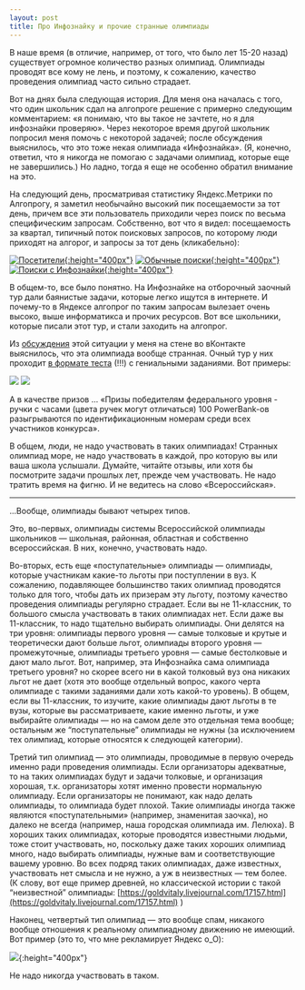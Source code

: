 ```yaml
---
layout: post
title: Про Инфознайку и прочие странные олимпиады
---
```


В наше время (в отличие, например, от того, что было лет 15-20 назад) существует огромное количество разных олимпиад. 
Олимпиады проводят все кому не лень, и поэтому, к сожалению, качество проведения олимпиад часто сильно страдает.

Вот на днях была следующая история. Для меня она началась с того, что один школьник сдал на алгопроге решение с примерно следующим комментарием: 
«я понимаю, что вы такое не зачтете, но я для инфознайки проверяю». Через некоторое время другой школьник попросил меня помочь с некоторой задачей; 
после обсуждения выяснилось, что это тоже некая олимпиада «Инфознайка». (Я, конечно, ответил, что я никогда не помогаю с задачами олимпиад, 
которые еще не завершились.) Но ладно, тогда я еще не особенно обратил внимание на это.

На следующий день, просматривая статистику Яндекс.Метрики по Алгопрогу, я заметил необычайно высокий пик посещаемости за тот день, 
причем все эти пользователь приходили через поиск по весьма специфическим запросам. Собственно, вот что я видел: посещаемость за квартал, 
типичный поток поисковых запросов, по которому люди приходят на алгорог, и запросы за тот день (кликабельно):

[![Посетители](/images/2018-01-24-infoznayka/algoprog-visits.jpg){:height="400px"}](/images/2018-01-24-infoznayka/algoprog-visits.jpg)
[![Обычные поиски](/images/2018-01-24-infoznayka/algoprog-usual-search.jpg){:height="400px"}](/images/2018-01-24-infoznayka/algoprog-usual-search.jpg)
[![Поиски с Инфознайки](/images/2018-01-24-infoznayka/algoprog-infoznayka-search.jpg){:height="400px"}](/images/2018-01-24-infoznayka/algoprog-infoznayka-search.jpg)

В общем-то, все было понятно. На Инфознайке на отборочный заочный тур дали баянистые задачи, которые легко ищутся в интернете. 
И почему-то в Яндексе алгопрог по таким запросам вылезает очень высоко, выше информатикса и прочих ресурсов. 
Вот все школьники, которые писали этот тур, и стали заходить на алгопрог.

Из [обсуждения](https://vk.com/petr.kalinin?w=wall12025501_15147) этой ситуации у меня на стене во вКонтакте выяснилось, что эта олимпиада вообще странная. Очный тур у них проходит [в формате теста](http://profi.infoznaika.ru/Materials_Download/2017/Задания%20Инфознайка%20Профи%202017.pdf) (!!!) с гениальными заданиями. Вот примеры:

![ ](/images/2018-01-24-infoznayka/youtube-question.png)
![ ](/images/2018-01-24-infoznayka/virus-question.png)

А в качестве призов ... «Призы победителям федерального уровня - ручки с часами (цвета ручек могут отличаться)
100 PowerBank-ов разыгрываются по идентификационным номерам среди всех участников конкурса».

В общем, люди, не надо участвовать в таких олимпиадах! Странных олимпиад море, не надо участвовать в каждой, 
про которую вы или ваша школа услышали. Думайте, читайте отзывы, или хотя бы посмотрите задачи прошлых лет, прежде чем участвовать. 
Не надо тратить время на фигню. И не ведитесь на слово «Всероссийская».

-----

...Вообще, олимпиады бывают четырех типов. 

Это, во-первых, олимпиады системы Всероссийской олимпиады школьников — школьная, районная, областная и собственно всероссийская. В них, конечно, участвовать надо. 

Во-вторых, есть еще «поступательные» олимпиады — олимпиады, которые участникам какие-то льготы при поступлении в вуз. 
К сожалению, подавляющее большинство таких олимпиад проводятся только для того, чтобы дать их призерам эту льготу, 
поэтому качество проведения олимпиады регулярно страдает. Если вы не 11-классник, то большого смысла участвовать в таких олимпиадах нет. 
Если даже вы 11-классник, то надо тщательно выбирать олимпиады. Они делятся на три уровня: олимпиады первого уровня — 
самые толковые и крутые и теоретически дают больше льгот, олимпиады второго уровня — промежуточные, 
олимпиады третьего уровня — самые бестолковые и дают мало льгот. Вот, например, эта Инфознайка сама олимпиада третьего уровня?
но скорее всего ни в какой толковый вуз она никаких льгот не дает
(хотя это вообще отдельный вопрос, какого черта олимпиаде с такими заданиями дали хоть какой-то уровень). 
В общем, если вы 11-классник, то изучите, какие олимпиады дают льготы в те вузы, которые вы рассматриваете, какие именно льготы, 
и уже выбирайте олимпиады — но на самом деле это отдельная тема вообще; остальным же “поступательные” олимпиады не нужны 
(за исключением тех олимпиад, которые относятся к следующей категории). 

Третий тип олимпиад — это олимпиады, проводимые в первую очередь именно ради проведения олимпиады. Если организаторы адекватные, 
то на таких олимпиадах будут и задачи толковые, и организация хорошая, т.к. организаторы хотят именно провести нормальную олимпиаду. 
Если организаторы не понимают, как надо делать олимпиады, то олимпиада будет плохой. Такие олимпиады иногда также являются «поступательными» 
(например, знаменитая заочка), но далеко не всегда (например, наша городская олимпиада им. Лелюха). В хороших таких олимпиадах, 
которые проводятся известными людьми, тоже стоит участвовать, но, поскольку даже таких хороших олимпиад много, надо выбирать олимпиады, 
нужные вам и соответствующие вашему уровню. Во всех подряд таких олимпиадах, даже известных, участвовать нет смысла и не нужно, 
а уж в неизвестных — тем более. (К слову, вот еще пример древней, но классической истории с такой “неизвестной” олимпиады: 
[https://goldvitaly.livejournal.com/17157.html](https://goldvitaly.livejournal.com/17157.html) )

Наконец, четвертый тип олимпиад — это вообще спам, никакого вообще отношения к реальному олимпиадному движению не имеющий. Вот пример (это то, что мне рекламирует Яндекс o_O):

![ ](/images/2018-01-24-infoznayka/olymp-ad.png){:height="400px"}

Не надо никогда участвовать в таком.
